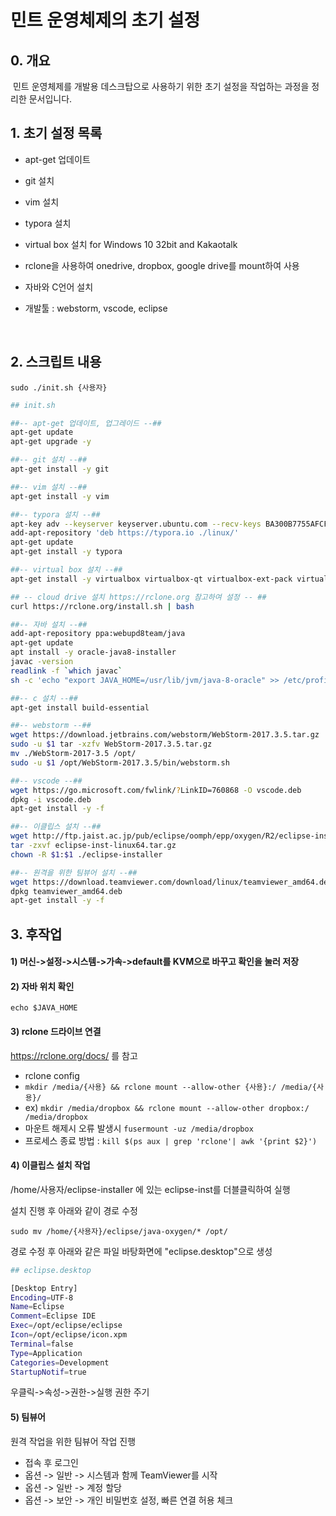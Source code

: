 # **민트 운영체제의 초기 설정**

## 0. 개요

​	민트 운영체제를 개발용 데스크탑으로 사용하기 위한 초기 설정을 작업하는 과정을 정리한 문서입니다.

## 1. 초기 설정 목록

- apt-get 업데이트

- git 설치

- vim 설치

- typora 설치

- virtual box 설치 for Windows 10 32bit and Kakaotalk

- rclone을 사용하여 onedrive, dropbox, google drive를 mount하여 사용

- 자바와 C언어 설치

- 개발툴 : webstorm, vscode, eclipse

  ​

## 2. 스크립트 내용

`sudo ./init.sh {사용자}`

```bash
## init.sh

##-- apt-get 업데이트, 업그레이드 --##
apt-get update
apt-get upgrade -y 

##-- git 설치 --##
apt-get install -y git

##-- vim 설치 --##
apt-get install -y vim 

##-- typora 설치 --##
apt-key adv --keyserver keyserver.ubuntu.com --recv-keys BA300B7755AFCFAE
add-apt-repository 'deb https://typora.io ./linux/'
apt-get update
apt-get install -y typora

##-- virtual box 설치 --##
apt-get install -y virtualbox virtualbox-qt virtualbox-ext-pack virtualbox-dkms virtualbox-source

## -- cloud drive 설치 https://rclone.org 참고하여 설정 -- ##
curl https://rclone.org/install.sh | bash

##-- 자바 설치 --##
add-apt-repository ppa:webupd8team/java
apt-get update
apt install -y oracle-java8-installer
javac -version
readlink -f `which javac`
sh -c 'echo "export JAVA_HOME=/usr/lib/jvm/java-8-oracle" >> /etc/profile'

##-- c 설치 --##
apt-get install build-essential

##-- webstorm --##
wget https://download.jetbrains.com/webstorm/WebStorm-2017.3.5.tar.gz
sudo -u $1 tar -xzfv WebStorm-2017.3.5.tar.gz
mv ./WebStorm-2017-3.5 /opt/
sudo -u $1 /opt/WebStorm-2017.3.5/bin/webstorm.sh

##-- vscode --##
wget https://go.microsoft.com/fwlink/?LinkID=760868 -O vscode.deb
dpkg -i vscode.deb
apt-get install -y -f

##-- 이클립스 설치 --##
wget http://ftp.jaist.ac.jp/pub/eclipse/oomph/epp/oxygen/R2/eclipse-inst-linux64.tar.gz
tar -zxvf eclipse-inst-linux64.tar.gz
chown -R $1:$1 ./eclipse-installer

##-- 원격을 위한 팀뷰어 설치 --##
wget https://download.teamviewer.com/download/linux/teamviewer_amd64.deb
dpkg teamviewer_amd64.deb
apt-get install -y -f
```



## 3. 후작업

#### 1) 머신->설정->시스템->가속->default를 KVM으로 바꾸고 확인을 눌러 저장

#### 2) 자바 위치 확인

`echo $JAVA_HOME`

#### 3) rclone 드라이브 연결 

https://rclone.org/docs/ 를 참고

- rclone config
- `mkdir /media/{사용} && rclone mount --allow-other {사용}:/ /media/{사용}/`
- ex) `mkdir /media/dropbox && rclone mount --allow-other dropbox:/ /media/dropbox`
- 마운트 해제시 오류 발생시 `fusermount -uz /media/dropbox`
- 프로세스 종료 방법 : `kill $(ps aux | grep 'rclone'| awk '{print $2}')`

#### 4) 이클립스 설치 작업

/home/사용자/eclipse-installer 에 있는 eclipse-inst를 더블클릭하여 실행

설치 진행 후 아래와 같이 경로 수정

`sudo mv /home/{사용자}/eclipse/java-oxygen/* /opt/`

경로 수정 후 아래와 같은 파일 바탕화면에 "eclipse.desktop"으로 생성

```bash
## eclipse.desktop

[Desktop Entry]
Encoding=UTF-8
Name=Eclipse
Comment=Eclipse IDE
Exec=/opt/eclipse/eclipse
Icon=/opt/eclipse/icon.xpm
Terminal=false
Type=Application
Categories=Development
StartupNotif=true
```

우클릭->속성->권한->실행 권한 주기

#### 5) 팀뷰어

원격 작업을 위한 팀뷰어 작업 진행

- 접속 후 로그인
- 옵션 -> 일반 -> 시스템과 함께 TeamViewer를 시작
- 옵션 -> 일반 -> 계정 할당
- 옵션 -> 보안 -> 개인 비밀번호 설정, 빠른 연결 허용 체크

